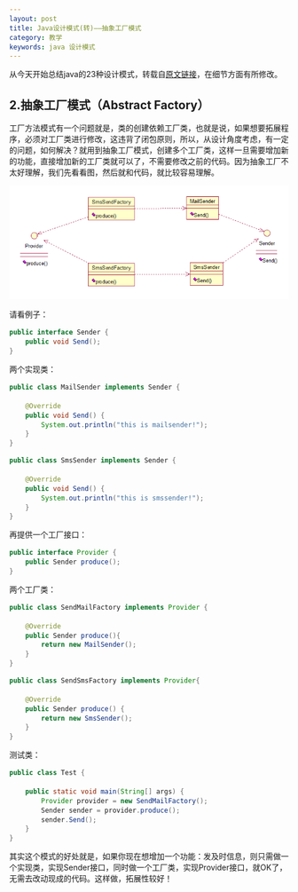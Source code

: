 ```yaml
---
layout: post
title: Java设计模式(转)——抽象工厂模式
category: 教学
keywords: java 设计模式
---
```


从今天开始总结java的23种设计模式，转载自<a href="http://my.csdn.net/zhangerqing" target="_blank">原文链接</a>，在细节方面有所修改。

## 2.抽象工厂模式（Abstract Factory）

工厂方法模式有一个问题就是，类的创建依赖工厂类，也就是说，如果想要拓展程序，必须对工厂类进行修改，这违背了闭包原则，所以，从设计角度考虑，有一定的问题，如何解决？就用到抽象工厂模式，创建多个工厂类，这样一旦需要增加新的功能，直接增加新的工厂类就可以了，不需要修改之前的代码。因为抽象工厂不太好理解，我们先看看图，然后就和代码，就比较容易理解。

<img src="/assets/img/content10.png">

请看例子：

``` java
public interface Sender {
	public void Send();
}
```

两个实现类：

``` java
public class MailSender implements Sender {

	@Override
	public void Send() {
		System.out.println("this is mailsender!");
	}
}
```

``` java
public class SmsSender implements Sender {

	@Override
	public void Send() {
		System.out.println("this is smssender!");
	}
}
```

再提供一个工厂接口：

``` java
public interface Provider {
	public Sender produce();
}
```

两个工厂类：

``` java
public class SendMailFactory implements Provider {
	
	@Override
	public Sender produce(){
		return new MailSender();
	}
}
```

``` java
public class SendSmsFactory implements Provider{

	@Override
	public Sender produce() {
		return new SmsSender();
	}
}
```

测试类：

``` java
public class Test {

	public static void main(String[] args) {
		Provider provider = new SendMailFactory();
		Sender sender = provider.produce();
		sender.Send();
	}
}
```

其实这个模式的好处就是，如果你现在想增加一个功能：发及时信息，则只需做一个实现类，实现Sender接口，同时做一个工厂类，实现Provider接口，就OK了，无需去改动现成的代码。这样做，拓展性较好！

